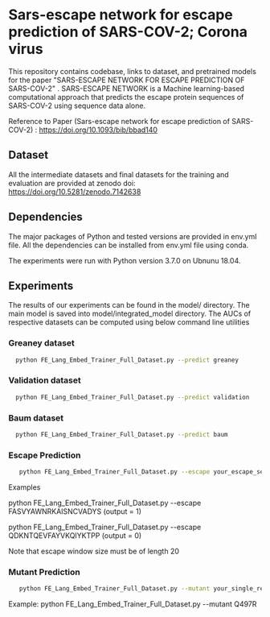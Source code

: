 # Sars-escape network for escape prediction of SARS-COV-2; Corona virus  
This repository contains codebase, links to dataset, and pretrained models for the paper "SARS-ESCAPE NETWORK FOR ESCAPE PREDICTION OF SARS-COV-2" . SARS-ESCAPE NETWORK is a Machine learning-based computational approach that predicts the escape protein sequences of SARS-COV-2 using sequence data alone.

Reference to Paper (Sars-escape network for escape prediction of SARS-COV-2) : https://doi.org/10.1093/bib/bbad140

## Dataset
All the intermediate datasets and final datasets for the training and evaluation are 
provided at zenodo doi: https://doi.org/10.5281/zenodo.7142638 

## Dependencies
The major packages of Python and tested versions are provided in env.yml file. 
All the dependencies can be installed from env.yml file using conda.

The experiments were run with Python version 3.7.0 on Ubnunu 18.04. 
## Experiments
The results of our experiments can be found in the model/ directory.
The main model is saved into model/integrated_model directory. The AUCs of respective datasets can 
be computed using below command line utilities

### Greaney dataset 
```bash
  python FE_Lang_Embed_Trainer_Full_Dataset.py --predict greaney
```
### Validation dataset 
```bash
  python FE_Lang_Embed_Trainer_Full_Dataset.py --predict validation
```
### Baum dataset 
```bash
  python FE_Lang_Embed_Trainer_Full_Dataset.py --predict baum
```

### Escape Prediction 
```bash
   python FE_Lang_Embed_Trainer_Full_Dataset.py --escape your_escape_seq 

```
Examples 

python FE_Lang_Embed_Trainer_Full_Dataset.py --escape FASVYAWNRKAISNCVADYS  (output = 1)

python FE_Lang_Embed_Trainer_Full_Dataset.py --escape QDKNTQEVFAYVKQIYKTPP  (output = 0) 

Note that escape window size must be of length 20

### Mutant Prediction 
```bash
   python FE_Lang_Embed_Trainer_Full_Dataset.py --mutant your_single_res_mutant 
```
Example: python FE_Lang_Embed_Trainer_Full_Dataset.py --mutant  Q497R
